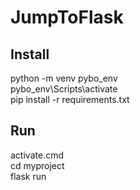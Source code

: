 # JumpToFlask

## Install
python -m venv pybo_env  
pybo_env\Scripts\activate  
pip install -r requirements.txt  
  
## Run
activate.cmd  
cd myproject  
flask run  
